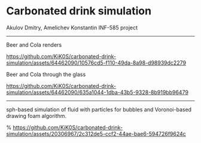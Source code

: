 # Carbonated drink simulation

Akulov Dmitry, Amelichev Konstantin
INF-585 project

---

Beer and Cola renders

https://github.com/KiK0S/carbonated-drink-simulation/assets/64462090/10576cd5-f110-49da-8a98-d98939dc2279

Beer and Cola through the glass

https://github.com/KiK0S/carbonated-drink-simulation/assets/64462090/635a1044-1dba-43b5-9328-8b919bb96479

---

sph-based simulation of fluid with particles for bubbles and Voronoi-based drawing foam algorithm.




% https://github.com/KiK0S/carbonated-drink-simulation/assets/20306967/2c312de5-ccf2-44ae-bae6-594726f9624c

